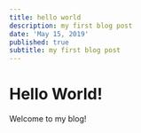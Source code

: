```yaml
---
title: hello world
description: my first blog post
date: 'May 15, 2019'
published: true
subtitle: my first blog post
---
```

# Hello World! #


Welcome to my blog!
